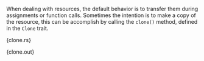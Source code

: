 When dealing with resources, the default behavior is to transfer them during
assignments or function calls. Sometimes the intention is to make a copy of the
resource, this can be accomplish by calling the `clone()` method, defined in
the `Clone` trait.

{clone.rs}

{clone.out}
